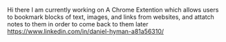 Hi there 
I am currently working on A Chrome Extention which allows users to bookmark blocks of text, images, and links from websites, and attatch notes to them in order to come back to them later
https://www.linkedin.com/in/daniel-hyman-a81a56310/

<!--
**danielHyman123/danielHyman123** is a ✨ _special_ ✨ repository because its `README.md` (this file) appears on your GitHub profile.

Here are some ideas to get you started:

- 🔭 I’m currently working on ...
- 🌱 I’m currently learning ...
- 👯 I’m looking to collaborate on ...
- 🤔 I’m looking for help with ...
- 💬 Ask me about ...
- 📫 How to reach me: ...
- 😄 Pronouns: ...
- ⚡ Fun fact: ...
-->
